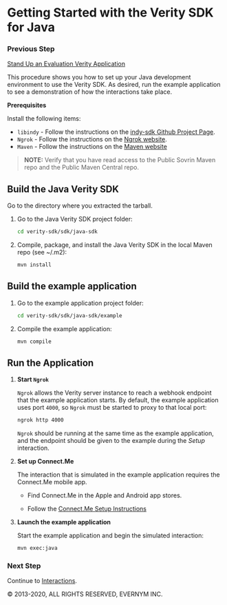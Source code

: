 # Getting Started with the Verity SDK for Java

### Previous Step

[Stand Up an Evaluation Verity Application](../../../README.md#cloud)

This procedure shows you how to set up your Java development environment to use the Verity SDK. As desired, 
run the example application to see a demonstration of how the interactions take place. 

**Prerequisites**

Install the following items:
* `libindy` - Follow the instructions on the [indy-sdk Github Project Page](https://github.com/hyperledger/indy-sdk#installing-the-sdk).
* `Ngrok` - Follow the instructions on the [Ngrok website](https://ngrok.com/download).
* `Maven` - Follow the instructions on the [Maven website](http://maven.apache.org/download.cgi)

> **NOTE:** Verify that you have read access to the Public Sovrin Maven repo and the Public Maven Central repo.

## Build the Java Verity SDK

Go to the directory where you extracted the tarball.

1. Go to the Java Verity SDK project folder:

   ```sh
   cd verity-sdk/sdk/java-sdk
   ```

2. Compile, package, and install the Java Verity SDK in the local Maven repo (see ~/.m2):

   ```sh
   mvn install
   ```

## Build the example application

1. Go to the example application project folder:
  
   ```sh
   cd verity-sdk/sdk/java-sdk/example
   ```

2. Compile the example application:

   ```sh
   mvn compile
   ```
   
## Run the Application

1. **Start `Ngrok`**

   `Ngrok` allows the Verity server instance to reach a webhook endpoint that the example application starts. 
   By default, the example application uses port `4000`, so `Ngrok` must be started to proxy to that local port:
   
   ```sh
   ngrok http 4000
   ```
   
   `Ngrok` should be running at the same time as the example application, and the endpoint should be given 
   to the example during the *Setup* interaction.

   <a id="connectme"></a>

2. **Set up Connect.Me**

   The interaction that is simulated in the example application requires the Connect.Me mobile app. 

   * Find Connect.Me in the Apple and Android app stores. 

   * Follow the [Connect.Me Setup Instructions](../ConnectMe.md)

   
3. **Launch the example application**

   Start the example application and begin the simulated interaction:
   
   ```sh
   mvn exec:java
   ``` 
  
### Next Step

Continue to [Interactions](../Interactions.md).

© 2013-2020, ALL RIGHTS RESERVED, EVERNYM INC.
